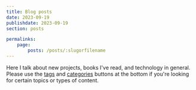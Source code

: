 ```yaml
---
title: Blog posts
date: 2023-09-19
publishdate: 2023-09-19
section: posts

permalinks:
    page:
        posts: /posts/:slugorfilename
---
```

Here I talk about new projects, books I've read, and technology in general.
Please use the [tags](../tags/) and [categories](../categories/) buttons at the bottom if you're looking for certain topics or types of content.